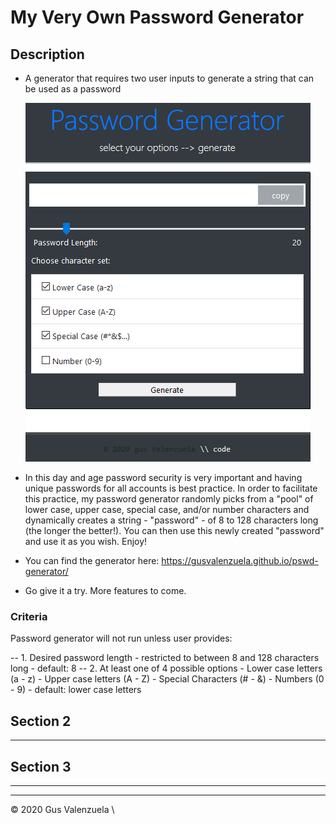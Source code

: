# My Very Own Password Generator

## Description

- A generator that requires two user inputs to generate a string that can be used as a password

<p align="center">
  <img src="./screenshot.png" alt="screenshot">
</p>

- In this day and age password security is very important and having unique passwords for all accounts is best practice. In order to facilitate this practice, my password generator randomly picks from a "pool" of lower case, upper case, special case, and/or number characters and dynamically creates a string - "password" - of 8 to 128 characters long (the longer the better!). You can then use this newly created "password" and use it as you wish. Enjoy!

- You can find the generator here: https://gusvalenzuela.github.io/pswd-generator/

- Go give it a try. More features to come.


### Criteria

Password generator will not run unless user provides:

-- 1. Desired password length 
    - restricted to between 8 and 128 characters long
    - default: 8
-- 2. At least one of 4 possible options
    - Lower case letters (a - z)
    - Upper case letters (A - Z)
    - Special Characters (# - &)
    - Numbers (0 - 9)
    - default: lower case letters

## Section 2

- - -

## Section 3

- - -


- - -
© 2020 Gus Valenzuela \\ 

